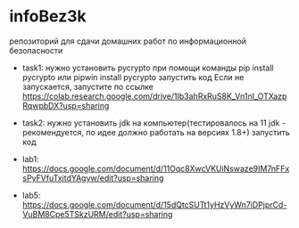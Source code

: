 # infoBez3k
репозиторий для сдачи домашних работ по информационной безопасности

* task1:
нужно установить pycrypto
при помощи команды pip install pycrypto или pipwin install pycrypto
запустить код
Если не запускается, запустите по ссылке https://colab.research.google.com/drive/1Ib3ahRxRuS8K_Vn1nI_OTXazpRqwpbDX?usp=sharing

* task2:
нужно установить jdk на компьютер(тестировалось на 11 jdk - рекомендуется, по идее должно работать на версиях 1.8+)
запустить код

* lab1: https://docs.google.com/document/d/11Oqc8XwcVKUiNswaze9IM7nFFxsPyFVfuTxitdYAgyw/edit?usp=sharing
* lab5: https://docs.google.com/document/d/15dQtcSUTt1yHzVyWn7iDPjprCd-VuBM8Cpe5TSkzURM/edit?usp=sharing

